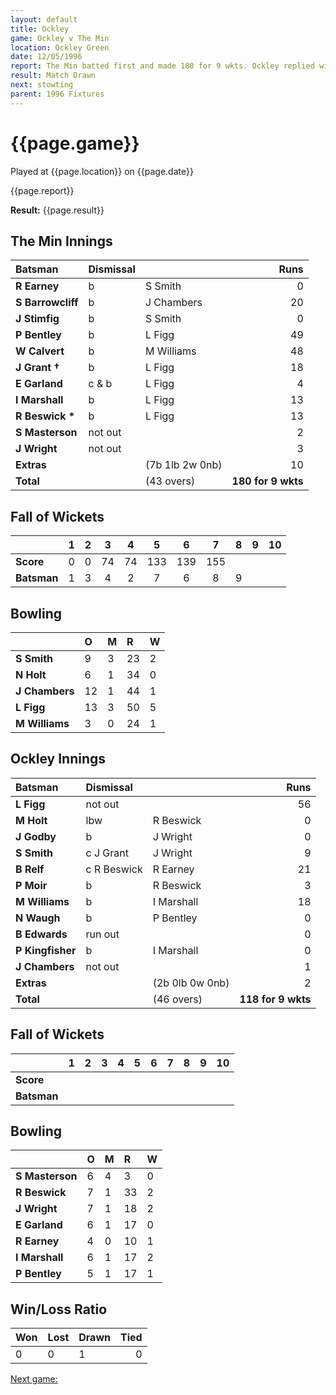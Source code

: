 ```yaml
---
layout: default
title: Ockley
game: Ockley v The Min
location: Ockley Green
date: 12/05/1996
report: The Min batted first and made 180 for 9 wkts. Ockley replied with 118 for 9 wkts
result: Match Drawn
next: stowting
parent: 1996 Fixtures
---
```


# {{page.game}}

Played at {{page.location}} on {{page.date}}

{{page.report}}

**Result:** {{page.result}}

## The Min Innings

| Batsman | Dismissal |  | Runs |
|:---|:---|---|---:|
| **R Earney** | b | S Smith | 0 |
| **S Barrowcliff** | b | J Chambers | 20 |
| **J Stimfig** | b | S Smith | 0 |
| **P Bentley** | b | L Figg | 49 |
| **W Calvert** | b | M Williams | 48 |
| **J Grant &#8224;** | b | L Figg | 18 |
| **E Garland** | c & b | L Figg | 4 |
| **I Marshall** | b | L Figg | 13 |
| **R Beswick &#42;** | b | L Figg | 13 |
| **S Masterson** | not out |  | 2 |
| **J Wright** | not out |  | 3 |
| **Extras** | | (7b 1lb 2w 0nb) | 10 |
| **Total** | | (43 overs) | **180 for 9 wkts** |

## Fall of Wickets

| | 1 | 2 | 3 | 4 | 5 | 6 | 7 | 8 | 9 | 10 |
|---|:---:|:---:|:---:|:---:|:---:|:---:|:---:|:---:|:---:|:---:|
| **Score** | 0 | 0 | 74 | 74 | 133 | 139 | 155 |  |  |  |
| **Batsman** | 1 | 3 | 4 | 2 | 7 | 6 | 8 | 9 |  |  |

## Bowling

| | O | M | R | W |
|---|:---|:---|:---|:---|
| **S Smith** | 9 | 3 | 23 | 2 |
| **N Holt** | 6 | 1 | 34 | 0 |
| **J Chambers** | 12 | 1 | 44 | 1 |
| **L Figg** | 13 | 3 | 50 | 5 |
| **M Williams** | 3 | 0 | 24 | 1 |

## Ockley Innings

| Batsman | Dismissal |  | Runs |
|:---|:---|---|---:|
| **L Figg** | not out |  | 56 |
| **M Holt** | lbw | R Beswick | 0 |
| **J Godby** | b | J Wright | 0 |
| **S Smith** | c J Grant | J Wright | 9 |
| **B Relf** | c R Beswick | R Earney | 21 |
| **P Moir** | b | R Beswick | 3 |
| **M Williams** | b | I Marshall | 18 |
| **N Waugh** | b | P Bentley | 0 |
| **B Edwards** | run out |  | 0 |
| **P Kingfisher** | b | I Marshall | 0 |
| **J Chambers** | not out |  | 1 |
| **Extras** | | (2b 0lb 0w 0nb) | 2 |
| **Total** | | (46 overs) | **118 for 9 wkts** |

## Fall of Wickets

| | 1 | 2 | 3 | 4 | 5 | 6 | 7 | 8 | 9 | 10 |
|---|:---:|:---:|:---:|:---:|:---:|:---:|:---:|:---:|:---:|:---:|
| **Score** |  |  |  |  |  |  |  |  |  |  |
| **Batsman** |  |  |  |  |  |  |  |  |  |  |

## Bowling

| | O | M | R | W |
|---|:---|:---|:---|:---|
| **S Masterson** | 6 | 4 | 3 | 0 |
| **R Beswick** | 7 | 1 | 33 | 2 |
| **J Wright** | 7 | 1 | 18 | 2 |
| **E Garland** | 6 | 1 | 17 | 0 |
| **R Earney** | 4 | 0 | 10 | 1 |
| **I Marshall** | 6 | 1 | 17 | 2 |
| **P Bentley** | 5 | 1 | 17 | 1 |

## Win/Loss Ratio

| Won | Lost | Drawn | Tied |
|:---|:---|:---|---:|
| 0 | 0 | 1 | 0 |

[Next game:]({{page.next}})